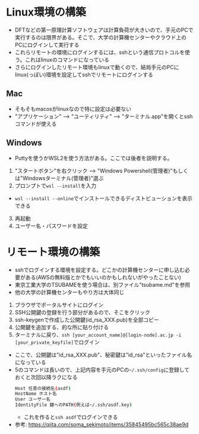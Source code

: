 # Linux環境の構築
* DFTなどの第一原理計算ソフトウェアは計算負荷が大きいので、手元のPCで実行するのは限界がある。そこで、大学の計算機センターやクラウド上のPCにログインして実行する
* これらリモートの環境にログインするには、sshという通信プロトコルを使う。これはlinuxのコマンドになっている
* さらにログインしたリモート環境もlinuxで動くので、結局手元のPCにlinux(っぽい)環境を設定してsshでリモートにログインする

## Mac
* そもそもmacosがlinuxなので特に設定は必要ない
* "アプリケーション" --> "ユーティリティ" --> "ターミナル.app"を開くとsshコマンドが使える

## Windows
* Puttyを使うかWSL2を使う方法がある。ここでは後者を説明する。
1. "スタートボタン"を右クリック --> "Windows Powershell(管理者)"もしくは"Windowsターミナル(管理者)"選ぶ
2. プロンプトで`wsl --install`を入力
  * `wsl --install --online`でインストールできるディストビューションを表示できる
3. 再起動
4. ユーザー名・パスワードを設定

# リモート環境の構築
* sshでログインする環境を設定する。どこかの計算機センターに申し込む必要がある(AWSの無料版とかでもいいのかもしれないがやったことない)
* 東京工業大学のTSUBAMEを使う場合は、別ファイル"tsubame.md"を参照
* 他の大学の計算機センターもやり方は大体同じ
1. ブラウザでポータルサイトにログイン
2. SSH公開鍵の登録を行う部分があるので、そこをクリック
3. ssh-keygenで作成した公開鍵(id_rsa_XXX.pub)を全部コピー
4. 公開鍵を追加する、的な所に貼り付ける
5. ターミナルに戻り、`ssh [your_account_name]@[login-node].ac.jp -i [your_private_keyfile]`でログイン

* ここで、公開鍵は"id_rsa_XXX.pub"、秘密鍵は"id_rsa"といったファイル名になっている
* 5のコマンドは長いので、上記内容を手元のPCの`~/.ssh/config`に登録しておくと次回以降ラクになる
    ```bash
    Host 任意の接続名(asdf)
    HostName ホスト名
    User ユーザー名
    IdentityFile 鍵へのPATH(例えば~/.ssh/asdf.key)
    ```
    * これを作ると`ssh asdf`でログインできる
* 参考: https://qiita.com/soma_sekimoto/items/35845495bc565c38ae9d
